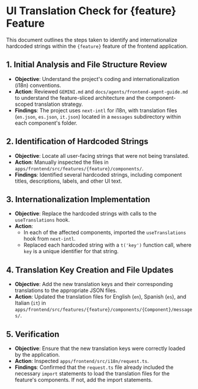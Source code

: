 # UI Translation Check for {feature} Feature

This document outlines the steps taken to identify and internationalize hardcoded strings within the `{feature}` feature of the frontend application.

## 1. Initial Analysis and File Structure Review

- **Objective**: Understand the project's coding and internationalization (i18n) conventions.
- **Action**: Reviewed `GEMINI.md` and `docs/agents/frontend-agent-guide.md` to understand the feature-sliced architecture and the component-scoped translation strategy.
- **Findings**: The project uses `next-intl` for i18n, with translation files (`en.json`, `es.json`, `it.json`) located in a `messages` subdirectory within each component's folder.

## 2. Identification of Hardcoded Strings

- **Objective**: Locate all user-facing strings that were not being translated.
- **Action**: Manually inspected the files in `apps/frontend/src/features/{feature}/components/`.
- **Findings**: Identified several hardcoded strings, including component titles, descriptions, labels, and other UI text.

## 3. Internationalization Implementation

- **Objective**: Replace the hardcoded strings with calls to the `useTranslations` hook.
- **Action**:
  - In each of the affected components, imported the `useTranslations` hook from `next-intl`.
  - Replaced each hardcoded string with a `t('key')` function call, where `key` is a unique identifier for that string.

## 4. Translation Key Creation and File Updates

- **Objective**: Add the new translation keys and their corresponding translations to the appropriate JSON files.
- **Action**: Updated the translation files for English (`en`), Spanish (`es`), and Italian (`it`) in `apps/frontend/src/features/{feature}/components/{Component}/messages/`.

## 5. Verification

- **Objective**: Ensure that the new translation keys were correctly loaded by the application.
- **Action**: Inspected `apps/frontend/src/i18n/request.ts`.
- **Findings**: Confirmed that the `request.ts` file already included the necessary `import` statements to load the translation files for the feature's components. If not, add the import statements.

